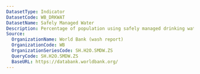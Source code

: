 ```yaml
---
DatasetType: Indicator
DatasetCode: WB_DRKWAT
DatasetName: Safely Managed Water
Description: Percentage of population using safely managed drinking water services.
Source:
  OrganizationName: World Bank (wash report)
  OrganizationCode: WB
  OrganizationSeriesCode: SH.H2O.SMDW.ZS
  QueryCode: SH.H2O.SMDW.ZS
  BaseURL: https://databank.worldbank.org/
---
```


